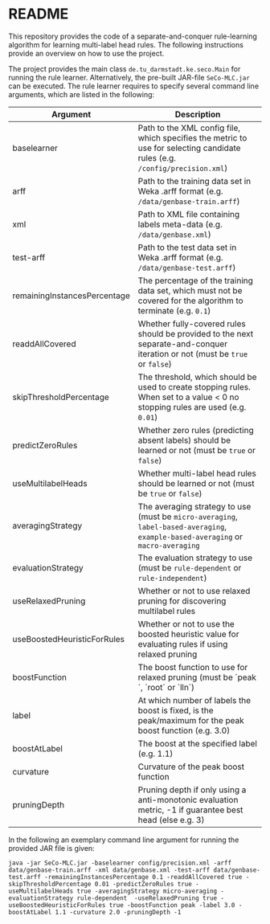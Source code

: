 # README

This repository provides the code of a separate-and-conquer rule-learning algorithm for learning multi-label head rules. The following instructions provide an overview on how to use the project.

The project provides the main class `de.tu_darmstadt.ke.seco.Main` for running the rule learner. Alternatively, the pre-built JAR-file `SeCo-MLC.jar` can be executed. The rule learner requires to specify several command line arguments, which are listed in the following:

| Argument                     | Description                                                                                                                       |
|------------------------------|-----------------------------------------------------------------------------------------------------------------------------------|
| baselearner                  | Path to the XML config file, which specifies the metric to use for selecting candidate rules (e.g. `/config/precision.xml`)       |
| arff                         | Path to the training data set in Weka .arff format (e.g. `/data/genbase-train.arff`)                                              |
| xml                          | Path to XML file containing labels meta-data (e.g. `/data/genbase.xml`)                                                           |
| test-arff                    | Path to the test data set in Weka .arff format (e.g. `/data/genbase-test.arff`)                                                   |
| remainingInstancesPercentage | The percentage of the training data set, which must not be covered for the algorithm to terminate (e.g. `0.1`)                    |
| readdAllCovered               | Whether fully-covered rules should be provided to the next separate-and-conquer iteration or not (must be `true` or `false`)      |
| skipThresholdPercentage      | The threshold, which should be used to create stopping rules. When set to a value < 0 no stopping rules are used (e.g. `0.01`)    |
| predictZeroRules             | Whether zero rules (predicting absent labels) should be learned or not (must be `true` or `false`)                                |
| useMultilabelHeads           | Whether multi-label head rules should be learned or not (must be `true` or `false`)                                               |
| averagingStrategy            | The averaging strategy to use (must be `micro-averaging`, `label-based-averaging`, `example-based-averaging` or `macro-averaging` |
| evaluationStrategy           | The evaluation strategy to use (must be `rule-dependent` or `rule-independent`)												   |
| useRelaxedPruning            | Whether or not to use relaxed pruning for discovering multilabel rules                                                            |
| useBoostedHeuristicForRules  | Whether or not to use the boosted heuristic value for evaluating rules if using relaxed pruning                                   |
| boostFunction                | The boost function to use for relaxed pruning (must be ´peak´, ´root´ or ´lln´)												   |
| label                        | At which number of labels the boost is fixed, is the peak/maximum for the peak boost function (e.g. 3.0)                          |
| boostAtLabel                 | The boost at the specified label (e.g. 1.1)   																					   |
| curvature                    | Curvature of the peak boost function                                                                                              |
| pruningDepth                 | Pruning depth if only using a anti-monotonic evaluation metric, -1 if guarantee best head (else e.g. 3)                           |                                                                                               |

In the following an exemplary command line argument for running the provided JAR file is given:

```
java -jar SeCo-MLC.jar -baselearner config/precision.xml -arff data/genbase-train.arff -xml data/genbase.xml -test-arff data/genbase-test.arff -remainingInstancesPercentage 0.1 -readdAllCovered true -skipThresholdPercentage 0.01 -predictZeroRules true -useMultilabelHeads true -averagingStrategy micro-averaging -evaluationStrategy rule-dependent  -useRelaxedPruning true -useBoostedHeuristicForRules true -boostFunction peak -label 3.0 -boostAtLabel 1.1 -curvature 2.0 -pruningDepth -1
```
